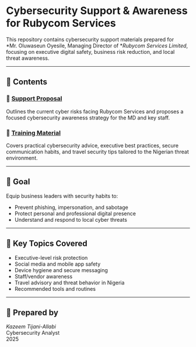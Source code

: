 # Cybersecurity Support & Awareness for Rubycom Services

This repository contains cybersecurity support materials prepared for  
*Mr. Oluwaseun Oyesile, Managing Director of **Rubycom Services Limited*,  
focusing on executive digital safety, business risk reduction, and local threat awareness.

---

## 📁 Contents

### 🔹 [Support Proposal](proposal.md)
Outlines the current cyber risks facing Rubycom Services and proposes a focused cybersecurity awareness strategy for the MD and key staff.

### 🔹 [Training Material](rubycom-training-material.md)
Covers practical cybersecurity advice, executive best practices, secure communication habits, and travel security tips tailored to the Nigerian threat environment.

---

## 🎯 Goal

Equip business leaders with security habits to:
- Prevent phishing, impersonation, and sabotage
- Protect personal and professional digital presence
- Understand and respond to local cyber threats

---

## 🧠 Key Topics Covered

- Executive-level risk protection  
- Social media and mobile app safety  
- Device hygiene and secure messaging  
- Staff/vendor awareness  
- Travel advisory and threat behavior in Nigeria  
- Recommended tools and routines

---

## 👤 Prepared by

*Kazeem Tijani-Allabi*  
Cybersecurity Analyst  
2025
